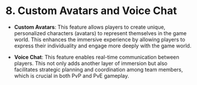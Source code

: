 # 8. Custom Avatars and Voice Chat

- **Custom Avatars**: This feature allows players to create unique, personalized characters (avatars) to represent themselves in the game world. This enhances the immersive experience by allowing players to express their individuality and engage more deeply with the game world.

- **Voice Chat**: This feature enables real-time communication between players. This not only adds another layer of immersion but also facilitates strategic planning and coordination among team members, which is crucial in both PvP and PvE gameplay.
